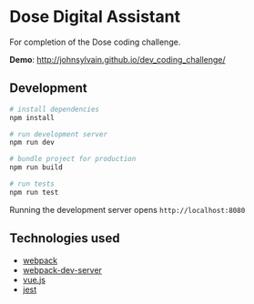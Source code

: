 # Dose Digital Assistant

For completion of the Dose coding challenge.

__Demo__: http://johnsylvain.github.io/dev_coding_challenge/

## Development
```bash
# install dependencies
npm install

# run development server
npm run dev

# bundle project for production
npm run build

# run tests
npm run test
```

Running the development server opens `http://localhost:8080`

## Technologies used
- [webpack](http://github.com/webpack/webpack)
- [webpack-dev-server](http://github.com/webpack/webpack-dev-server)
- [vue.js](http://github.com/vuejs/vue)
- [jest](http://github.com/facebook/jest)
